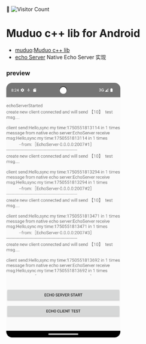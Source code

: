 <p>
<strong>👀</strong>
  <img src="https://profile-counter.glitch.me/LumenVestige.AndroidMuduo/count.svg" alt="Visitor Count"  width="120"/>
</p>

# Muduo c++ lib for Android
+ [muduo](lib/src/main/cpp/muduo):[Muduo c++ lib](https://github.com/chenshuo/muduo)
+ [echo Server](lib/src/main/cpp/business/echo) Native Echo Server 实现
### preview
<img src="source/demo.png" alt="demo"  height="680">

